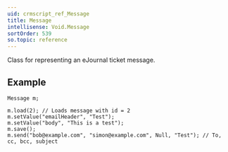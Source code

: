 ```yaml
---
uid: crmscript_ref_Message
title: Message
intellisense: Void.Message
sortOrder: 539
so.topic: reference
---
```



Class for representing an eJournal ticket message.




## Example


    Message m;
    
    m.load(2); // Loads message with id = 2
    m.setValue("emailHeader", "Test");
    m.setValue("body", "This is a test");
    m.save();
    m.send("bob@example.com", "simon@example.com", Null, "Test"); // To, cc, bcc, subject
